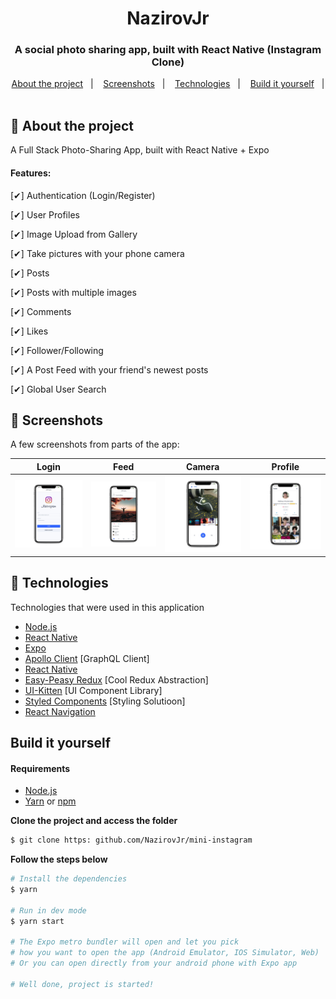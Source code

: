 <h1 align="center">
  NazirovJr
</h1>

<h3 align="center">
  A social photo sharing app, built with React Native (Instagram Clone)
</h3>
<p align="center">
  <a href="#-about-the-project">About the project</a>&nbsp;&nbsp;&nbsp;|&nbsp;&nbsp;&nbsp;
  <a href="#-screenshots">Screenshots</a>&nbsp;&nbsp;&nbsp;|&nbsp;&nbsp;&nbsp;
  <a href="#-technologies">Technologies</a>&nbsp;&nbsp;&nbsp;|&nbsp;&nbsp;&nbsp;
  <a href="#-build-it-yourself">Build it yourself</a>&nbsp;&nbsp;&nbsp;|&nbsp;&nbsp;&nbsp;
</p>

## 📔 About the project

A Full Stack Photo-Sharing App, built with React Native + Expo 

#### Features:

[✔] Authentication (Login/Register)

[✔] User Profiles

[✔] Image Upload from Gallery

[✔] Take pictures with your phone camera

[✔] Posts

[✔] Posts with multiple images

[✔] Comments

[✔] Likes

[✔] Follower/Following

[✔] A Post Feed with your friend's newest posts

[✔] Global User Search

## 📸 Screenshots

A few screenshots from parts of the app:

| Login | Feed  | Camera | Profile | 
|-------|-------|--------|---------|
| ![](screenshots/login.png) | ![](screenshots/feed.png) | ![](screenshots/camera.png)  | ![](screenshots/profile.png)   | 

## 🚀 Technologies

Technologies that were used in this application

- [Node.js](https://nodejs.org/en/)
- [React Native](https://reactnative.dev/)
- [Expo](https://expo.io/)
- [Apollo Client](https://www.apollographql.com/docs/react/) [GraphQL Client]
- [React Native](https://reactnative.dev/) 
- [Easy-Peasy Redux](https://github.com/ctrlplusb/easy-peasy) [Cool Redux Abstraction]
- [UI-Kitten](https://akveo.github.io/react-native-ui-kitten/) [UI Component Library]
- [Styled Components](https://styled-components.com/) [Styling Solutioon]
- [React Navigation](https://reactnavigation.org/)

##  Build it yourself

#### Requirements

- [Node.js](https://nodejs.org/en/)
- [Yarn](https://classic.yarnpkg.com/) or [npm](https://www.npmjs.com/)

**Clone the project and access the folder**

```bash
$ git clone https: github.com/NazirovJr/mini-instagram
```

**Follow the steps below**

```bash
# Install the dependencies
$ yarn

# Run in dev mode
$ yarn start

# The Expo metro bundler will open and let you pick
# how you want to open the app (Android Emulator, IOS Simulator, Web)
# Or you can open directly from your android phone with Expo app

# Well done, project is started!
```

